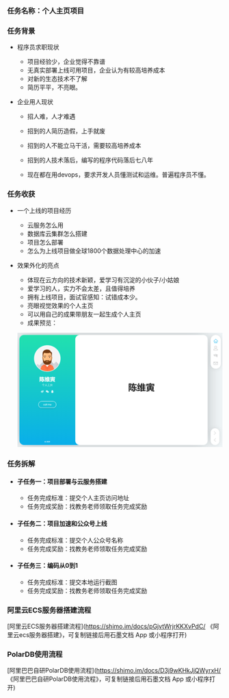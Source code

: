 ### 任务名称：个人主页项目

### 任务背景

* 程序员求职现状

    * 项目经验少，企业觉得不靠谱
    * 无真实部署上线可用项目，企业认为有较高培养成本
    * 对新的生态技术不了解
    * 简历平平，不亮眼。

* 企业用人现状

    * 招人难，人才难遇

    * 招到的人简历造假，上手就废

    * 招到的人不能立马干活，需要较高培养成本

    * 招到的人技术落后，编写的程序代码落后七八年

    * 现在都在用devops，要求开发人员懂测试和运维。普遍程序员不懂。

### 任务收获

* 一个上线的项目经历

    * 云服务怎么用
    * 数据库云集群怎么搭建
    * 项目怎么部署
    * 怎么为上线项目做全球1800个数据处理中心的加速

* 效果外化的亮点

    * 体现在云方向的技术新颖，爱学习有沉淀的小伙子/小姑娘
    * 爱学习的人，实力不会太差，且值得培养
    * 拥有上线项目，面试官感知：试错成本少。
    * 亮眼视觉效果的个人主页
    * 可以用自己的成果带朋友一起生成个人主页
    * 成果预览：

    ![image-20210117164909552](images/1.png)
    
### 任务拆解

* #### 子任务一：项目部署与云服务搭建

    * 任务完成标准：提交个人主页访问地址
    * 任务完成奖励：找教务老师领取任务完成奖励

* #### 子任务二：项目加速和公众号上线

    * 任务完成标准：提交个人公众号名称
    * 任务完成奖励：找教务老师领取任务完成奖励

* #### 子任务三：编码从0到1

    * 任务完成标准：提交本地运行截图
    * 任务完成奖励：找教务老师领取任务完成奖励

### 阿里云ECS服务器搭建流程

[阿里云ECS服务器搭建流程](https://shimo.im/docs/pGjvtWrjrKKXvPdC/ 《阿里云ecs服务器搭建》，可复制链接后用石墨文档 App 或小程序打开)

### PolarDB使用流程

[阿里巴巴自研PolarDB使用流程](https://shimo.im/docs/D3j9wKHkJjQWyrxH/ 《阿里巴巴自研PolarDB使用流程》，可复制链接后用石墨文档 App 或小程序打开)

